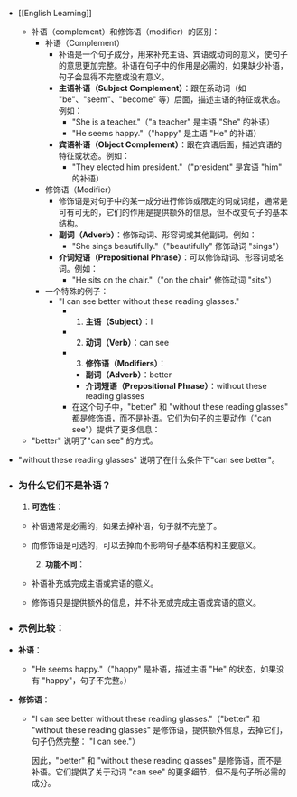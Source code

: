 - [[English Learning]]
	- 补语（complement）和修饰语（modifier）的区别：
		- 补语（Complement）
			- 补语是一个句子成分，用来补充主语、宾语或动词的意义，使句子的意思更加完整。补语在句子中的作用是必需的，如果缺少补语，句子会显得不完整或没有意义。
			- **主语补语（Subject Complement）**：跟在系动词（如 "be"、"seem"、"become" 等）后面，描述主语的特征或状态。例如：
				- "She is a teacher."（"a teacher" 是主语 "She" 的补语）
				- "He seems happy."（"happy" 是主语 "He" 的补语）
			- **宾语补语（Object Complement）**：跟在宾语后面，描述宾语的特征或状态。例如：
				- "They elected him president."（"president" 是宾语 "him" 的补语）
		- 修饰语（Modifier）
			- 修饰语是对句子中的某一成分进行修饰或限定的词或词组，通常是可有可无的，它们的作用是提供额外的信息，但不改变句子的基本结构。
			- **副词（Adverb）**：修饰动词、形容词或其他副词。例如：
				- "She sings beautifully."（"beautifully" 修饰动词 "sings"）
			- **介词短语（Prepositional Phrase）**：可以修饰动词、形容词或名词。例如：
				- "He sits on the chair."（"on the chair" 修饰动词 "sits"）
		- 一个特殊的例子：
			- "I can see better without these reading glasses."
				- 1. **主语（Subject）**：I
				- 2. **动词（Verb）**：can see
				- 3. **修饰语（Modifiers）**：
					- **副词（Adverb）**：better
					- **介词短语（Prepositional Phrase）**：without these reading glasses
				- 在这个句子中，"better" 和 "without these reading glasses" 都是修饰语，而不是补语。它们为句子的主要动作（"can see"）提供了更多信息：
	- "better" 说明了"can see" 的方式。
- "without these reading glasses" 说明了在什么条件下"can see better"。
- ### 为什么它们不是补语？
  
  1. **可选性**：
	- 补语通常是必需的，如果去掉补语，句子就不完整了。
	- 而修饰语是可选的，可以去掉而不影响句子基本结构和主要意义。
	  
	  2. **功能不同**：
	- 补语补充或完成主语或宾语的意义。
	- 修饰语只是提供额外的信息，并不补充或完成主语或宾语的意义。
- ### 示例比较：
- **补语**：
	- "He seems happy."（"happy" 是补语，描述主语 "He" 的状态，如果没有 "happy"，句子不完整。）
- **修饰语**：
	- "I can see better without these reading glasses."（"better" 和 "without these reading glasses" 是修饰语，提供额外信息，去掉它们，句子仍然完整： "I can see."）
	  
	  因此，"better" 和 "without these reading glasses" 是修饰语，而不是补语。它们提供了关于动词 "can see" 的更多细节，但不是句子所必需的成分。